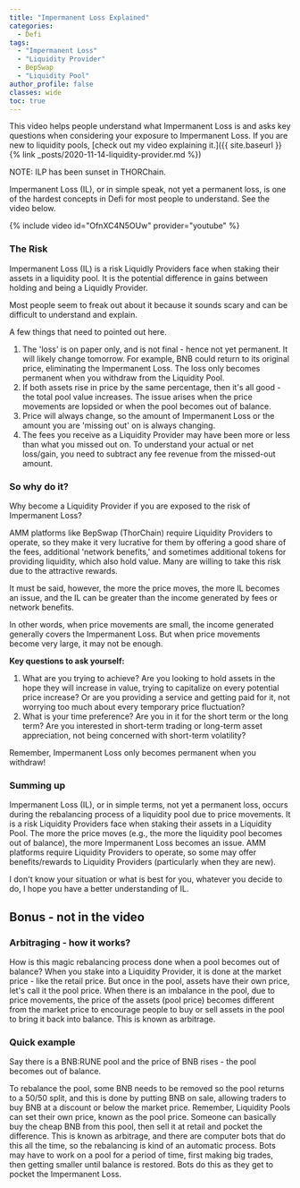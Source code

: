 ```yaml
---
title: "Impermanent Loss Explained"
categories:
  - Defi
tags:
  - "Impermanent Loss"
  - "Liquidity Provider"
  - BepSwap
  - "Liquidity Pool"
author_profile: false
classes: wide
toc: true
---
```

This video helps people understand what Impermanent Loss is and asks key questions when considering your exposure to Impermanent Loss. If you are new to liquidity pools, [check out my video explaining it.]({{ site.baseurl }}{% link _posts/2020-11-14-liquidity-provider.md %})

NOTE: ILP has been sunset in THORChain.

Impermanent Loss (IL), or in simple speak, not yet a permanent loss, is one of the hardest concepts in Defi for most people to understand.  See the video below.

{% include video id="OfnXC4N5OUw" provider="youtube" %}

### The Risk
Impermanent Loss (IL) is a risk Liquidly Providers face when staking their assets in a liquidity pool. It is the potential difference in gains between holding and being a Liquidly Provider. 

Most people seem to freak out about it because it sounds scary and can be difficult to understand and explain.

A few things that need to pointed out here.
1. The 'loss' is on paper only, and is not final - hence not yet permanent. It will likely change tomorrow. For example, BNB could return to its original price, eliminating the Impermanent Loss. The loss only becomes permanent when you withdraw from the Liquidity Pool.
2. If both assets rise in price by the same percentage, then it's all good - the total pool value increases. The issue arises when the price movements are lopsided or when the pool becomes out of balance.
3. Price will always change, so the amount of Impermanent Loss or the amount you are 'missing out' on is always changing.
4. The fees you receive as a Liquidity Provider may have been more or less than what you missed out on. To understand your actual or net loss/gain, you need to subtract any fee revenue from the missed-out amount.

### So why do it? 
Why become a Liquidity Provider if you are exposed to the risk of Impermanent Loss?

AMM platforms like BepSwap (ThorChain) require Liquidity Providers to operate, so they make it very lucrative for them by offering a good share of the fees, additional 'network benefits,' and sometimes additional tokens for providing liquidity, which also hold value.
Many are willing to take this risk due to the attractive rewards.

It must be said, however, the more the price moves, the more IL becomes an issue, and the IL can be greater than the income generated by fees or network benefits.

In other words, when price movements are small, the income generated generally covers the Impermanent Loss. But when price movements become very large, it may not be enough.

**Key questions to ask yourself:**
1. What are you trying to achieve? Are you looking to hold assets in the hope they will increase in value, trying to capitalize on every potential price increase? Or are you providing a service and getting paid for it, not worrying too much about every temporary price fluctuation?
2. What is your time preference? Are you in it for the short term or the long term? Are you interested in short-term trading or long-term asset appreciation, not being concerned with short-term volatility?

Remember, Impermanent Loss only becomes permanent when you withdraw!

### Summing up 
Impermanent Loss (IL), or in simple terms, not yet a permanent loss, occurs during the rebalancing process of a liquidity pool due to price movements.
It is a risk Liquidity Providers face when staking their assets in a Liquidity Pool.
The more the price moves (e.g., the more the liquidity pool becomes out of balance), the more Impermanent Loss becomes an issue.
AMM platforms require Liquidity Providers to operate, so some may offer benefits/rewards to Liquidity Providers (particularly when they are new).

I don't know your situation or what is best for you, whatever you decide to do, I hope you have a better understanding of IL.


## Bonus - not in the video
### Arbitraging - how it works?
How is this magic rebalancing process done when a pool becomes out of balance?
When you stake into a Liquidity Provider, it is done at the market price - like the retail price. But once in the pool, assets have their own price, let's call it the pool price.
When there is an imbalance in the pool, due to price movements, the price of the assets (pool price) becomes different from the market price to encourage people to buy or sell assets in the pool to bring it back into balance. This is known as arbitrage.


### Quick example
Say there is a BNB:RUNE pool and the price of BNB rises - the pool becomes out of balance.

To rebalance the pool, some BNB needs to be removed so the pool returns to a 50/50 split, and this is done by putting BNB on sale, allowing traders to buy BNB at a discount or below the market price. Remember, Liquidity Pools can set their own price, known as the pool price. Someone can basically buy the cheap BNB from this pool, then sell it at retail and pocket the difference. This is known as arbitrage, and there are computer bots that do this all the time, so the rebalancing is kind of an automatic process. Bots may have to work on a pool for a period of time, first making big trades, then getting smaller until balance is restored. Bots do this as they get to pocket the Impermanent Loss.
